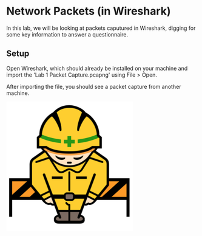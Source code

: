# Network Packets (in Wireshark)

In this lab, we will be looking at packets caputured in Wireshark, digging for some key information to answer a questionnaire.

## Setup
Open Wireshark, which should already be installed on your machine and import the 'Lab 1 Packet Capture.pcapng' using File > Open.

After importing the file, you should see a packet capture from another machine.

![Image of construction sign](../ConstructionSign.png)
